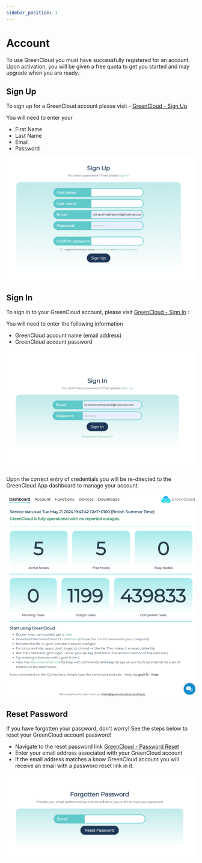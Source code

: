```yaml
---
sidebar_position: 1
---
```


# Account

To use GreenCloud you must have successfully registered for an account. Upon activation, you will be given a free quota to get you started and may upgrade when you are ready.

## Sign Up

To sign up for a GreenCloud account please visit - [GreenCloud - Sign Up](https://app.greencloudcomputing.io/signup)

You will need to enter your

-   First Name
-   Last Name
-   Email
-   Password

![signup](./img/signup.png)

## Sign In

To sign in to your GreenCloud account, please visit [GreenCloud - Sign In](https://www.app.greencloudcomputing.io/signin) :

You will need to enter the following information

-   GreenCloud account name (email address)
-   GreenCloud account password

![login](./img/signin.png)

Upon the correct entry of credentials you will be re-directed to the GreenCloud App dashboard to manage your account.

![dashboard](./img/dashboard-alternative.png)

## Reset Password

If you have forgotten your password, don't worry! See the steps below to reset your GreenCloud account password!

-   Navigate to the reset password link [GreenCloud - Password Reset](https://app.greencloudcomputing.io/forgotten)
-   Enter your email address associated with your GreenCloud account
-   If the email address matches a know GreenCloud account you will receive an email with a password reset link in it.

![reset](./img/reset.png)
